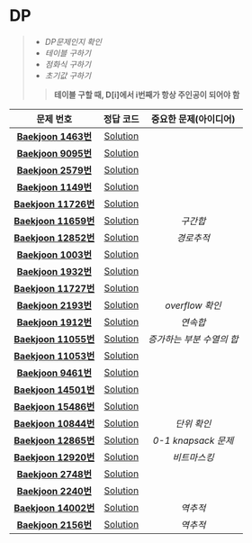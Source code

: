 # DP   
>*  _DP문제인지 확인_    
>*  _테이블 구하기_    
>*  _점화식 구하기_    
>*  _초기값 구하기_   
>>__테이블 구할 때, D[i]에서 i번째가 항상 주인공이 되어야 함__   

| 문제 번호 | 정답 코드 |  중요한 문제(아이디어) | 
| :--: | :--: |:--: |
| __[Baekjoon 1463번](https://www.acmicpc.net/problem/1463)__   | [Solution](https://github.com/jhmin-kk99/Algorithm-Study/blob/main/DP/1463.cpp)    | |
| __[Baekjoon 9095번](https://www.acmicpc.net/problem/9095)__   | [Solution](https://github.com/jhmin-kk99/Algorithm-Study/blob/main/DP/9095.cpp)    |  | 
| __[Baekjoon 2579번](https://www.acmicpc.net/problem/2579)__   | [Solution](https://github.com/jhmin-kk99/Algorithm-Study/blob/main/DP/2579.cpp)    |   |
| __[Baekjoon 1149번](https://www.acmicpc.net/problem/1149)__   | [Solution](https://github.com/jhmin-kk99/Algorithm-Study/blob/main/DP/1149.cpp)    |   |
| __[Baekjoon 11726번](https://www.acmicpc.net/problem/11726)__   | [Solution](https://github.com/jhmin-kk99/Algorithm-Study/blob/main/DP/11726.cpp)    |   |
| __[Baekjoon 11659번](https://www.acmicpc.net/problem/11659)__   | [Solution](https://github.com/jhmin-kk99/Algorithm-Study/blob/main/DP/11659.cpp)    | _구간합_  |
| __[Baekjoon 12852번](https://www.acmicpc.net/problem/12852)__   | [Solution](https://github.com/jhmin-kk99/Algorithm-Study/blob/main/DP/12852.cpp)    |  _경로추적_ |
| __[Baekjoon 1003번](https://www.acmicpc.net/problem/1003)__   | [Solution](https://github.com/jhmin-kk99/Algorithm-Study/blob/main/DP/1003.cpp)    |   |
| __[Baekjoon 1932번](https://www.acmicpc.net/problem/1932)__   | [Solution](https://github.com/jhmin-kk99/Algorithm-Study/blob/main/DP/1932.cpp)    | |
| __[Baekjoon 11727번](https://www.acmicpc.net/problem/11727)__   | [Solution](https://github.com/jhmin-kk99/Algorithm-Study/blob/main/DP/11727.cpp)    | |
| __[Baekjoon 2193번](https://www.acmicpc.net/problem/2193)__   | [Solution](https://github.com/jhmin-kk99/Algorithm-Study/blob/main/DP/2193.cpp)    |_overflow 확인_ |
| __[Baekjoon 1912번](https://www.acmicpc.net/problem/1912)__   | [Solution](https://github.com/jhmin-kk99/Algorithm-Study/blob/main/DP/1912.cpp)    |_연속합_|
| __[Baekjoon 11055번](https://www.acmicpc.net/problem/11055)__   | [Solution](https://github.com/jhmin-kk99/Algorithm-Study/blob/main/DP/11055.cpp)    |_증가하는 부분 수열의 합_|
| __[Baekjoon 11053번](https://www.acmicpc.net/problem/11053)__   | [Solution](https://github.com/jhmin-kk99/Algorithm-Study/blob/main/DP/11053.cpp)    ||
| __[Baekjoon 9461번](https://www.acmicpc.net/problem/9461)__   | [Solution](https://github.com/jhmin-kk99/Algorithm-Study/blob/main/DP/9461.cpp)    ||   
| __[Baekjoon 14501번](https://www.acmicpc.net/problem/14501)__   | [Solution](https://github.com/jhmin-kk99/Algorithm-Study/blob/main/DP/14501.cpp)    ||
| __[Baekjoon 15486번](https://www.acmicpc.net/problem/15486)__   | [Solution](https://github.com/jhmin-kk99/Algorithm-Study/blob/main/DP/15486.cpp)    ||
| __[Baekjoon 10844번](https://www.acmicpc.net/problem/10844)__   | [Solution](https://github.com/jhmin-kk99/Algorithm-Study/blob/main/DP/10844.cpp)    |_단위 확인_|
| __[Baekjoon 12865번](https://www.acmicpc.net/problem/12865)__   | [Solution](https://github.com/jhmin-kk99/Algorithm-Study/blob/main/DP/12865.cpp)    |_0-1 knapsack 문제_|
| __[Baekjoon 12920번](https://www.acmicpc.net/problem/12920)__   | [Solution](https://github.com/jhmin-kk99/Algorithm-Study/blob/main/DP/12920.cpp)    |_비트마스킹_|   
| __[Baekjoon 2748번](https://www.acmicpc.net/problem/2748)__   | [Solution](https://github.com/jhmin-kk99/Algorithm-Study/blob/main/DP/2748.cpp)    ||
| __[Baekjoon 2240번](https://www.acmicpc.net/problem/2240)__   | [Solution](https://github.com/jhmin-kk99/Algorithm-Study/blob/main/DP/2240.cpp)    ||
| __[Baekjoon 14002번](https://www.acmicpc.net/problem/14002)__   | [Solution](https://github.com/jhmin-kk99/Algorithm-Study/blob/main/DP/14002.cpp)    |_역추적_|
| __[Baekjoon 2156번](https://www.acmicpc.net/problem/2156)__   | [Solution](https://github.com/jhmin-kk99/Algorithm-Study/blob/main/DP/2156.cpp)    |_역추적_|
